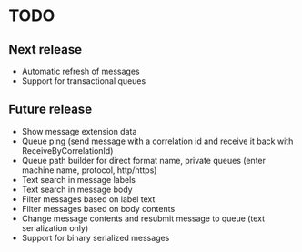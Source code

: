 TODO
====

Next release
------------
* Automatic refresh of messages
* Support for transactional queues

Future release
--------------
* Show message extension data
* Queue ping (send message with a correlation id and receive it back with ReceiveByCorrelationId)
* Queue path builder for direct format name, private queues (enter machine name, protocol, http/https)
* Text search in message labels
* Text search in message body
* Filter messages based on label text
* Filter messages based on body contents
* Change message contents and resubmit message to queue (text serialization only)
* Support for binary serialized messages